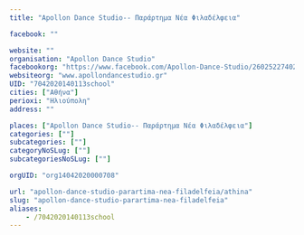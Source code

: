 ```yaml
---
title: "Apollon Dance Studio-- Παράρτημα Νέα Φιλαδέλφεια"

facebook: ""

website: ""
organisation: "Apollon Dance Studio"
facebookorg: "https://www.facebook.com/Apollon-Dance-Studio/260252274027397"
websiteorg: "www.apollondancestudio.gr"
UID: "7042020140113school"
cities: ["Αθήνα"]
perioxi: "Ηλιούπολη"
address: ""

places: ["Apollon Dance Studio-- Παράρτημα Νέα Φιλαδέλφεια"]
categories: [""]
subcategories: [""]
categoryNoSLug: [""]
subcategoriesNoSLug: [""]

orgUID: "org14042020000708"

url: "apollon-dance-studio-parartima-nea-filadelfeia/athina"
slug: "apollon-dance-studio-parartima-nea-filadelfeia"
aliases:
    - /7042020140113school
---
```





